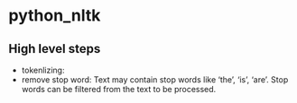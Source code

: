 # python_nltk

## High level steps
  * tokenlizing:
  * remove stop word:
    Text may contain stop words like ‘the’, ‘is’, ‘are’. Stop words can be filtered from the text to be processed.
